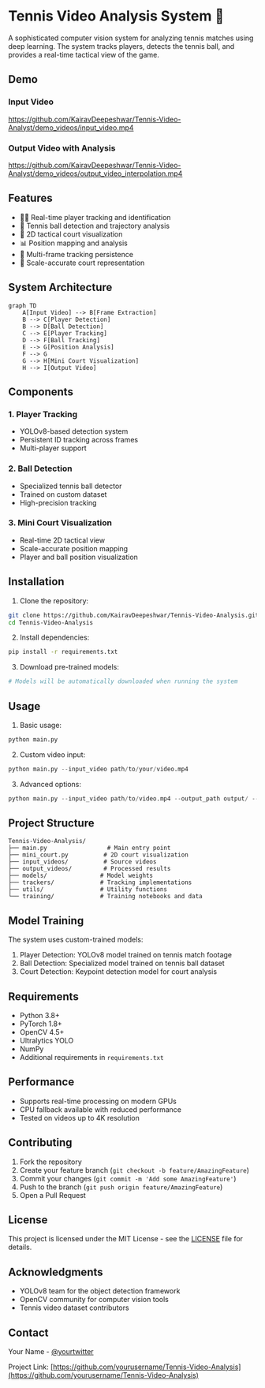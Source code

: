 # Tennis Video Analysis System 🎾

A sophisticated computer vision system for analyzing tennis matches using deep learning. The system tracks players, detects the tennis ball, and provides a real-time tactical view of the game.

## Demo

### Input Video
https://github.com/KairavDeepeshwar/Tennis-Video-Analyst/demo_videos/input_video.mp4

### Output Video with Analysis
https://github.com/KairavDeepeshwar/Tennis-Video-Analyst/demo_videos/output_video_interpolation.mp4

## Features

- 🏃‍♂️ Real-time player tracking and identification
- 🎾 Tennis ball detection and trajectory analysis
- 🎯 2D tactical court visualization
- 📊 Position mapping and analysis
- 🔄 Multi-frame tracking persistence
- 📐 Scale-accurate court representation

## System Architecture

```mermaid
graph TD
    A[Input Video] --> B[Frame Extraction]
    B --> C[Player Detection]
    B --> D[Ball Detection]
    C --> E[Player Tracking]
    D --> F[Ball Tracking]
    E --> G[Position Analysis]
    F --> G
    G --> H[Mini Court Visualization]
    H --> I[Output Video]
```

## Components

### 1. Player Tracking
- YOLOv8-based detection system
- Persistent ID tracking across frames
- Multi-player support

### 2. Ball Detection
- Specialized tennis ball detector
- Trained on custom dataset
- High-precision tracking

### 3. Mini Court Visualization
- Real-time 2D tactical view
- Scale-accurate position mapping
- Player and ball position visualization

## Installation

1. Clone the repository:
```bash
git clone https://github.com/KairavDeepeshwar/Tennis-Video-Analysis.git
cd Tennis-Video-Analysis
```

2. Install dependencies:
```bash
pip install -r requirements.txt
```

3. Download pre-trained models:
```bash
# Models will be automatically downloaded when running the system
```

## Usage

1. Basic usage:
```python
python main.py
```

2. Custom video input:
```python
python main.py --input_video path/to/your/video.mp4
```

3. Advanced options:
```python
python main.py --input_video path/to/video.mp4 --output_path output/ --show_display True
```

## Project Structure

```
Tennis-Video-Analysis/
├── main.py                 # Main entry point
├── mini_court.py          # 2D court visualization
├── input_videos/          # Source videos
├── output_videos/         # Processed results
├── models/               # Model weights
├── trackers/             # Tracking implementations
├── utils/                # Utility functions
└── training/             # Training notebooks and data
```

## Model Training

The system uses custom-trained models:

1. Player Detection: YOLOv8 model trained on tennis match footage
2. Ball Detection: Specialized model trained on tennis ball dataset
3. Court Detection: Keypoint detection model for court analysis

## Requirements

- Python 3.8+
- PyTorch 1.8+
- OpenCV 4.5+
- Ultralytics YOLO
- NumPy
- Additional requirements in `requirements.txt`

## Performance

- Supports real-time processing on modern GPUs
- CPU fallback available with reduced performance
- Tested on videos up to 4K resolution

## Contributing

1. Fork the repository
2. Create your feature branch (`git checkout -b feature/AmazingFeature`)
3. Commit your changes (`git commit -m 'Add some AmazingFeature'`)
4. Push to the branch (`git push origin feature/AmazingFeature`)
5. Open a Pull Request

## License

This project is licensed under the MIT License - see the [LICENSE](LICENSE) file for details.

## Acknowledgments

- YOLOv8 team for the object detection framework
- OpenCV community for computer vision tools
- Tennis video dataset contributors

## Contact

Your Name - [@yourtwitter](https://twitter.com/yourtwitter)

Project Link: [https://github.com/yourusername/Tennis-Video-Analysis](https://github.com/yourusername/Tennis-Video-Analysis) 
